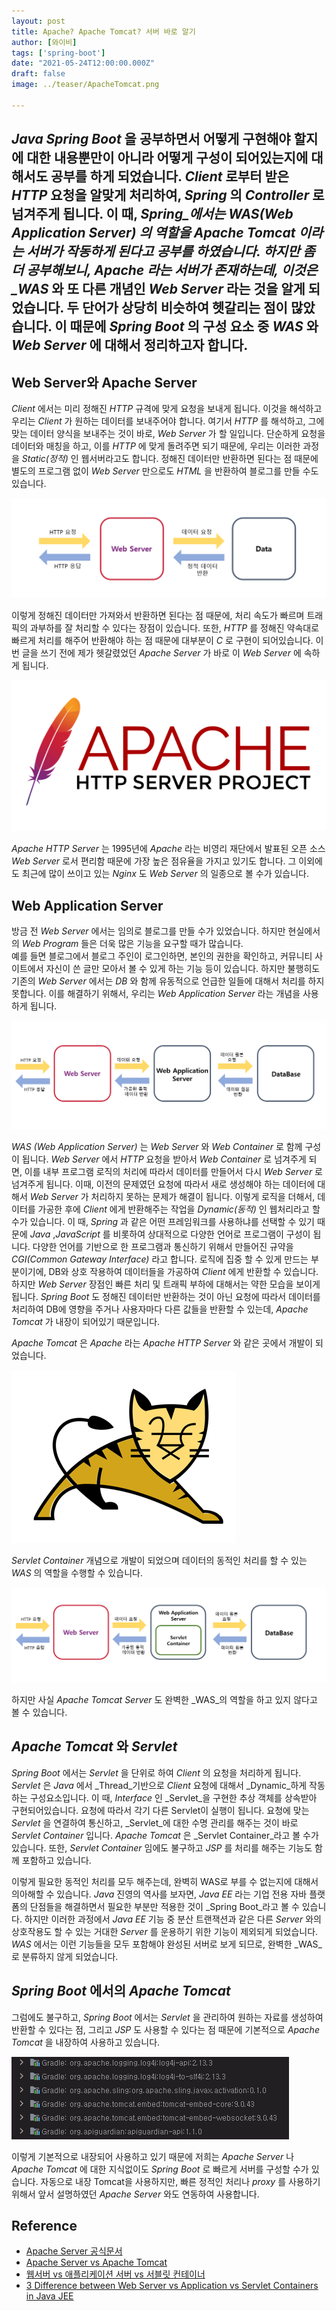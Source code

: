 ```yaml
---
layout: post  
title: Apache? Apache Tomcat? 서버 바로 알기
author: [와이비]
tags: ['spring-boot']
date: "2021-05-24T12:00:00.000Z"
draft: false
image: ../teaser/ApacheTomcat.png

---
```

_Java Spring Boot_ 을 공부하면서 어떻게 구현해야 할지에 대한 내용뿐만이 아니라 어떻게 구성이 되어있는지에 대해서도 공부를 하게 되었습니다.
_Client_ 로부터 받은 _HTTP_ 요청을 알맞게 처리하여, _Spring_ 의 _Controller_ 로 넘겨주게 됩니다. 
이 때, _Spring_에서는 _WAS(Web Application Server)_ 의 역할을 _Apache Tomcat_ 이라는 서버가 작동하게 된다고 공부를 하였습니다.
하지만 좀 더 공부해보니, _Apache_ 라는 서버가 존재하는데, 이것은_WAS_ 와 또 다른 개념인 _Web Server_ 라는 것을 알게 되었습니다. 
두 단어가 상당히 비슷하여 헷갈리는 점이 많았습니다. 
이 때문에 _Spring Boot_ 의 구성 요소 중 _WAS_ 와 _Web Server_ 에 대해서 정리하고자 합니다.
---

## Web Server와 Apache Server
_Client_ 에서는 미리 정해진 _HTTP_ 규격에 맞게 요청을 보내게 됩니다.
이것을 해석하고 우리는 _Client_ 가 원하는 데이터를 보내주어야 합니다. 
여기서 _HTTP_ 를 해석하고, 그에 맞는 데이터 양식을 보내주는 것이 바로, _Web Server_ 가 할 일입니다. 
단순하게 요청을 데이터와 매칭을 하고, 이를 _HTTP_ 에 맞게 돌려주면 되기 때문에, 우리는 이러한 과정을 _Static(정적)_ 인 웹서버라고도 합니다. 
정해진 데이터만 반환하면 된다는 점 때문에 별도의 프로그램 없이 _Web Server_ 만으로도 _HTML_ 을 반환하여 블로그를 만들 수도 있습니다.

![WebServer-Diagram](../images/2021-05-24-Webserver_Process.png)

이렇게 정해진 데이터만 가져와서 반환하면 된다는 점 때문에, 처리 속도가 빠르며 트래픽의 과부하를 잘 처리할 수 있다는 장점이 있습니다. 
또한, _HTTP_ 를 정해진 약속대로 빠르게 처리를 해주어 반환해야 하는 점 때문에 대부분이 _C_ 로 구현이 되어있습니다.
이번 글을 쓰기 전에 제가 헷갈렸었던 _Apache Server_ 가 바로 이 _Web Server_ 에 속하게 됩니다. 

![Apache-Logo](../images/2021-05-24-Apache.png)

_Apache HTTP Server_ 는  1995년에 _Apache_ 라는 비영리 재단에서 발표된 오픈 소스 _Web Server_ 로서 편리함 때문에 가장 높은 점유율을 가지고 있기도 합니다. 
그 이외에도 최근에 많이 쓰이고 있는 _Nginx_ 도 _Web Server_ 의 일종으로 볼 수가 있습니다.

## Web Application Server
방금 전 _Web Server_ 에서는 임의로 블로그를 만들 수가 있었습니다. 
하지만 현실에서의 _Web Program_ 들은 더욱 많은 기능을 요구할 때가 많습니다.  
예를 들면 블로그에서 블로그 주인이 로그인하면, 본인의 권한을 확인하고, 커뮤니티 사이트에서 자신이 쓴 글만 모아서 볼 수 있게 하는 기능 등이 있습니다. 
하지만 불행히도 기존의 _Web Server_ 에서는 _DB_ 와 함께 유동적으로 언급한 일들에 대해서 처리를 하지 못합니다. 
이를 해결하기 위해서,  우리는 _Web Application Server_ 라는 개념을 사용하게 됩니다.

![WAS-Diagram](../images/2021-05-24-WAS_Process.png)

_WAS (Web Application Server)_ 는 _Web Server_ 와 _Web Container_ 로 함께 구성이 됩니다. 
_Web Server_ 에서 _HTTP_ 요청을 받아서 _Web Container_ 로 넘겨주게 되면, 이를 내부 프로그램 로직의 처리에 따라서 데이터를 만들어서 다시 _Web Server_ 로 넘겨주게 됩니다. 
이때, 이전의 문제였던 요청에 따라서 새로 생성해야 하는 데이터에 대해서 _Web Server_ 가 처리하지 못하는 문제가 해결이 됩니다.
이렇게 로직을 더해서, 데이터를 가공한 후에 _Client_ 에게 반환해주는 작업을 _Dynamic(동적)_ 인 웹처리라고 할 수가 있습니다. 
이 때, _Spring_ 과 같은 어떤 프레임워크를 사용하냐를 선택할 수 있기 때문에 _Java_ ,_JavaScript_ 를 비롯하여 상대적으로 다양한 언어로 프로그램이 구성이 됩니다. 
다양한 언어를 기반으로 한 프로그램과 통신하기 위해서 만들어진 규약을 _CGI(Common Gateway Interface)_ 라고 합니다. 
로직에 집중 할 수 있게 만드는 부분이기에, DB와 상호 작용하여 데이터들을 가공하여 _Client_ 에게 반환할 수 있습니다. 
하지만 _Web Server_ 장점인 빠른 처리 및 트래픽 부하에 대해서는 약한 모습을 보이게 됩니다. 
_Spring Boot_ 도 정해진 데이터만 반환하는 것이 아닌 요청에 따라서 데이터를 처리하여 DB에 영향을 주거나 사용자마다 다른 값들을 반환할 수 있는데,  _Apache Tomcat_ 가 내장이 되어있기 때문입니다. 



_Apache Tomcat_ 은 _Apache_ 라는 _Apache HTTP Server_ 와 같은 곳에서 개발이 되었습니다. 

![Tomcat-logo](../images/2021-05-24-Apache_Tomcat.png)

_Servlet Container_ 개념으로 개발이 되었으며 데이터의 동적인 처리를 할 수 있는 _WAS_ 의 역할을 수행할 수 있습니다.

![Servlet-Container-Diagram](../images/2021-05-24-WAS_WITH_CONTAINER_PROCESS.png)

하지만 사실 _Apache Tomcat Server_ 도 완벽한 _WAS_의 역할을 하고 있지 않다고 볼 수 있습니다.

## _Apache Tomcat_ 와 _Servlet_
_Spring Boot_ 에서는 _Servlet_ 을 단위로 하여 _Client_ 의 요청을 처리하게 됩니다. 
_Servlet_ 은 _Java_ 에서 _Thread_기반으로 _Client_ 요청에 대해서 _Dynamic_하게 작동하는 구성요소입니다. 
이 때, _Interface_ 인 _Servlet_을 구현한 추상 객체를 상속받아 구현되어있습니다. 
요청에 따라서 각기 다른 Servlet이 실행이 됩니다.
요청에 맞는 _Servlet_ 을 연결하여 통신하고, _Servlet_에 대한 수명 관리를 해주는 것이 바로 _Servlet Container_ 입니다. 
_Apache Tomcat_ 은 _Servlet Container_라고 볼 수가 있습니다. 
또한, _Servlet Container_ 임에도 불구하고 _JSP_ 를 처리를 해주는 기능도 함께 포함하고 있습니다.

이렇게 필요한 동적인 처리를 모두 해주는데, 완벽히 WAS로 부를 수 없는지에 대해서 의아해할 수 있습니다. 
_Java_ 진영의 역사를 보자면, _Java EE_ 라는 기업 전용 자바 플랫폼의 단점들을 해결하면서 필요한 부분만 적용한 것이 _Spring Boot_라고 볼 수 있습니다. 
하지만 이러한 과정에서 _Java EE_ 기능 중 분산 트랜잭션과 같은 다른 _Server_ 와의 상호작용도 할 수 있는 거대한 _Server_ 를 운용하기 위한 기능이 제외되게 되었습니다. 
_WAS_ 에서는 이런 기능들을 모두 포함해야 완성된 서버로 보게 되므로, 완벽한 _WAS_로 분류하지 않게 되었습니다.

## _Spring Boot_ 에서의 _Apache Tomcat_
그럼에도 불구하고, _Spring Boot_ 에서는 _Servlet_ 을 관리하여 원하는 자료를 생성하여 반환할 수 있다는 점, 그리고 _JSP_ 도 사용할 수 있다는 점 때문에 기본적으로 _Apache Tomcat_ 을 내장하여 사용하고 있습니다.

![Built-In-Tomcat](../images/2021-05-24-Built_In_Tomcat.png)

이렇게 기본적으로 내장되어 사용하고 있기 때문에 저희는 _Apache Server_ 나 _Apache Tomcat_ 에 대한 지식없이도 _Spring Boot_ 로 빠르게 서버를 구성할 수가 있습니다.
자동으로 내장 Tomcat을 사용하지만, 빠른 정적인 처리나 _proxy_ 를 사용하기 위해서 앞서 설명하였던 _Apache Server_ 와도 연동하여 사용합니다.

## Reference
- [Apache Server 공식문서](https://httpd.apache.org/)
- [Apache Server vs Apache Tomcat](https://www.geeksforgeeks.org/difference-between-apache-tomcat-server-and-apache-web-server/)
- [웹서버 vs 애플리케이션 서버 vs 서블릿 컨테이너](https://pjh3749.tistory.com/267)
- [3 Difference between Web Server vs Application vs Servlet Containers in Java JEE](https://www.java67.com/2016/06/3-difference-between-web-server-vs-application-server-vs-servlet-container.html)







